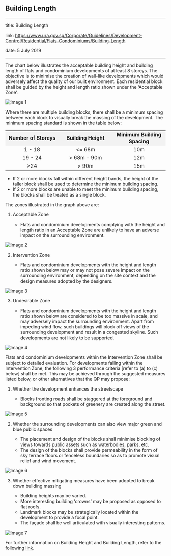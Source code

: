 ## Building Length
---
title: Building Length

link: https://www.ura.gov.sg/Corporate/Guidelines/Development-Control/Residential/Flats-Condominiums/Building-Length

date: 5 July 2019

---


The chart below illustrates the acceptable building height and building length of flats and condominium developments of at least 8 storeys. The objective is to minimise the creation of wall-like developments which would adversely affect the quality of our built environment. Each residential block shall be guided by the height and length ratio shown under the ‘Acceptable Zone':

![Image 1](https://www.ura.gov.sg/-/media/Corporate/Guidelines/Development-control/Flats-Condominiums/BL1_Framework_Building_Height_Building_Length.png?h=80%25&w=80%25)



Where there are multiple building blocks, there shall be a minimum spacing between each block to visually break the massing of the development. The minimum spacing standard is shown in the table below:

<table width="100%"><tbody><tr><td style="text-align: center; vertical-align: middle; background-color: #f2f2f2; width: 33%;"><strong>Number of Storeys</strong></td><td style="text-align: center; vertical-align: middle; background-color: #f2f2f2; width: 33%;"><strong>Building Height</strong></td><td style="text-align: center; vertical-align: middle; background-color: #f2f2f2; width: 33%;"><strong>Minimum Building Spacing</strong></td></tr><tr><td style="text-align: center; vertical-align: middle;">1 - 18</td><td style="text-align: center; vertical-align: middle;"><= 68m</td><td style="text-align: center; vertical-align: middle;">10m</td></tr><tr><td style="text-align: center; vertical-align: middle;">19 - 24</td><td style="text-align: center; vertical-align: middle;">&gt; 68m - 90m</td><td style="text-align: center; vertical-align: middle;">12m</td></tr><tr><td style="text-align: center; vertical-align: middle;">&gt;24</td><td style="text-align: center; vertical-align: middle;">&gt; 90m</td><td style="text-align: center; vertical-align: middle;">15m</td></tr></tbody></table>

  

-   If 2 or more blocks fall within different height bands, the height of the taller block shall be used to determine the minimum building spacing.
-   If 2 or more blocks are unable to meet the minimum building spacing, the blocks shall be treated as a single block.

The zones illustrated in the graph above are:

1.  Acceptable Zone  
      
    *   Flats and condominium developments complying with the height and length ratio in an Acceptable Zone are unlikely to have an adverse impact on the surrounding environment.

![Image 2](https://www.ura.gov.sg/-/media/Corporate/Guidelines/Development-control/Flats-Condominiums/BL2_Example_BH_LP_Acceptable_Zone.png?h=70%25&w=70%25)  
  


2.  Intervention Zone  
      
    *   Flats and condominium developments with the height and length ratio shown below may or may not pose severe impact on the surrounding environment, depending on the site context and the design measures adopted by the designers.

![Image 3](https://www.ura.gov.sg/-/media/Corporate/Guidelines/Development-control/Flats-Condominiums/BL3_Example_BH_LP_Intervention_Zone.png?h=70%25&w=70%25)  
  


3.  Undesirable Zone  
      
    *   Flats and condominium developments with the height and length ratio shown below are considered to be too massive in scale, and may adversely impact the surrounding environment. Apart from impeding wind flow, such buildings will block off views of the surrounding development and result in a congested skyline. Such developments are not likely to be supported.

![Image 4](https://www.ura.gov.sg/-/media/Corporate/Guidelines/Development-control/Flats-Condominiums/BL4_Example_BH_LP_Undesirable_Zone.png?h=70%25&w=70%25)  
  


Flats and condominium developments within the Intervention Zone shall be subject to detailed evaluation. For developments falling within the Intervention Zone, the following 3 performance criteria \[refer to (a) to (c) below\] shall be met. This may be achieved through the suggested measures listed below, or other alternatives that the QP may propose:

1.  Whether the development enhances the streetscape  
      
    *   Blocks fronting roads shall be staggered at the foreground and background so that pockets of greenery are created along the street.

![Image 5](https://www.ura.gov.sg/-/media/Corporate/Guidelines/Development-control/Flats-Condominiums/BL5_Positioning_Blocks.png?h=70%25&w=70%25)  
  


2.  Whether the surrounding developments can also view major green and blue public spaces  
      
    *   The placement and design of the blocks shall minimise blocking of views towards public assets such as waterbodies, parks, etc.
    *   The design of the blocks shall provide permeability in the form of sky terrace floors or fenceless boundaries so as to promote visual relief and wind movement.

![Image 6](https://www.ura.gov.sg/-/media/Corporate/Guidelines/Development-control/Flats-Condominiums/BL6_Spacing_Blocks.png?h=70%25&w=70%25)  
  


3.  Whether effective mitigating measures have been adopted to break down building massing  
      
    *   Building heights may be varied.
    *   More interesting building ‘crowns' may be proposed as opposed to flat roofs.
    *   Landmark blocks may be strategically located within the development to provide a focal point.
    *   The façade shall be well articulated with visually interesting patterns.

![Image 7](https://www.ura.gov.sg/-/media/Corporate/Guidelines/Development-control/Flats-Condominiums/BL7_Facade_Articulation.png?h=60%25&w=60%25)  
  


For further information on Building Height and Building Length, refer to the following [link](https://www.ura.gov.sg/Corporate/Guidelines/Development-Control/Residential/Flats-Condominiums/Building-Height).



